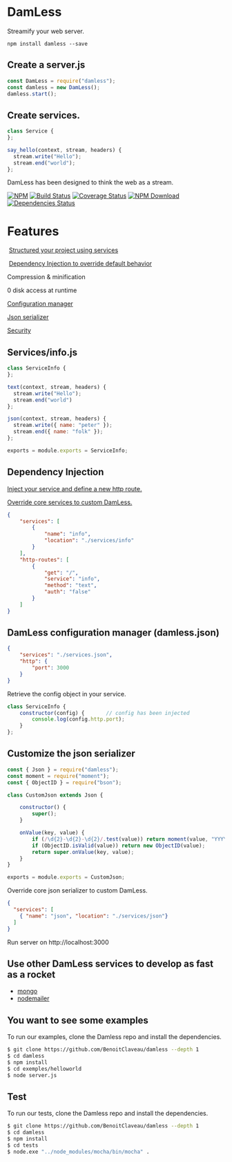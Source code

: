 # DamLess

Streamify your web server.

```shell
npm install damless --save
```

## Create a server.js

```server.js
const DamLess = require("damless");
const damless = new DamLess();
damless.start();
```

## Create services.

```.js
class Service {	
};

say_hello(context, stream, headers) {
  stream.write("Hello");
  stream.end("world");
};

```

DamLess has been designed to think the web as a stream. 

 [![NPM][npm-image]][npm-url]
 [![Build Status][travis-image]][travis-url]
 [![Coverage Status](https://coveralls.io/repos/github/BenoitClaveau/damless/badge.svg?branch=master)](https://coveralls.io/github/BenoitClaveau/damless?branch=master)
 [![NPM Download][npm-image-download]][npm-url]
 [![Dependencies Status][david-dm-image]][david-dm-url]

# Features

  [Structured your project using services](#services)
  
  [Dependency Injection to override default behavior](#di)
  
  Compression & minification
  
  0 disk access at runtime
  
  [Configuration manager](#config)

  [Json serializer](#json)
  
  [Security](https://github.com/shieldfy/API-Security-Checklist)


## Services/info.js <a href="#services" />

```services/info.js
class ServiceInfo {	
};

text(context, stream, headers) {
  stream.write("Hello");
  stream.end("world")
};

json(context, stream, headers) {
  stream.write({ name: "peter" });
  stream.end({ name: "folk" });
};

exports = module.exports = ServiceInfo;
```

## Dependency Injection <a href="#di" />

Inject your service and define a new http route.

Override core services to custom DamLess.

```services.json
{
    "services": [
        {
            "name": "info",
            "location": "./services/info"
        }
    ],
    "http-routes": [
        {
            "get": "/",
            "service": "info",
            "method": "text",
            "auth": "false"
        }
    ]
}
```

## DamLess configuration manager (damless.json) <a href="#config" />

```damless.json
{
    "services": "./services.json",
    "http": {
        "port": 3000
    }
}
```

Retrieve the config object in your service.

```.js
class ServiceInfo {	
    constructor(config) {       // config has been injected
        console.log(config.http.port);
    }
};
```

## Customize the json serializer <a href="#json" />

```json.js
const { Json } = require("damless");
const moment = require("moment");
const { ObjectID } = require("bson");

class CustomJson extends Json {

    constructor() {
        super();
    }

    onValue(key, value) {
        if (/\d{2}-\d{2}-\d{2}/.test(value)) return moment(value, "YYYY-MM-DD").toDate();
        if (ObjectID.isValid(value)) return new ObjectID(value);
        return super.onValue(key, value);
    }
}

exports = module.exports = CustomJson;
```

Override core json serializer to custom DamLess.

```services.json
{
  "services": [
    { "name": "json", "location": "./services/json"}
  ]
}
```

Run server on http://localhost:3000

## Use other DamLess services to develop as fast as a rocket
  
  * [mongo](https://www.npmjs.com/package/damless-mongo)
  * [nodemailer](https://www.npmjs.com/package/damless-nodemailer)

## You want to see some examples

To run our examples, clone the Damless repo and install the dependencies.

```bash
$ git clone https://github.com/BenoitClaveau/damless --depth 1
$ cd damless
$ npm install
$ cd exemples/helloworld
$ node server.js
```

## Test

To run our tests, clone the Damless repo and install the dependencies.

```bash
$ git clone https://github.com/BenoitClaveau/damless --depth 1
$ cd damless
$ npm install
$ cd tests
$ node.exe "../node_modules/mocha/bin/mocha" .
```

[npm-image]: https://img.shields.io/npm/v/damless.svg
[npm-image-download]: https://img.shields.io/npm/dm/damless.svg
[npm-url]: https://npmjs.org/package/damless
[travis-image]: https://travis-ci.org/BenoitClaveau/damless.svg?branch=master
[travis-url]: https://travis-ci.org/BenoitClaveau/damless
[coveralls-image]: https://coveralls.io/repos/BenoitClaveau/damless/badge.svg?branch=master&service=github
[coveralls-url]: https://coveralls.io/github/BenoitClaveau/damless?branch=master
[david-dm-image]: https://david-dm.org/BenoitClaveau/damless/status.svg
[david-dm-url]: https://david-dm.org/BenoitClaveau/damless
